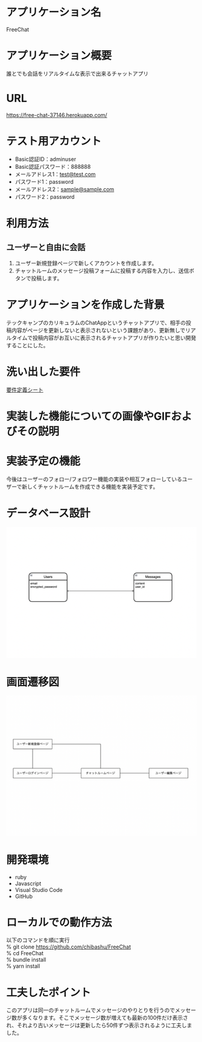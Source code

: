 # アプリケーション名

FreeChat

# アプリケーション概要

誰とでも会話をリアルタイムな表示で出来るチャットアプリ

# URL

https://free-chat-37146.herokuapp.com/

# テスト用アカウント

- Basic認証ID：adminuser
- Basic認証パスワード：888888
- メールアドレス1：test@test.com
- パスワード1：password
- メールアドレス2：sample@sample.com
- パスワード2：password

# 利用方法

## ユーザーと自由に会話

1. ユーザー新規登録ページで新しくアカウントを作成します。
2. チャットルームのメッセージ投稿フォームに投稿する内容を入力し、送信ボタンで投稿します。

# アプリケーションを作成した背景

テックキャンプのカリキュラムのChatAppというチャットアプリで、相手の投稿内容がページを更新しないと表示されないという課題があり、更新無しでリアルタイムで投稿内容がお互いに表示されるチャットアプリが作りたいと思い開発することにした。

# 洗い出した要件

[要件定義シート](https://docs.google.com/spreadsheets/d/1bkiH4GMnacMiWhnU9ZZuSz-AZgrPljJljB8mhwrSMJA/edit?usp=sharing)

# 実装した機能についての画像やGIFおよびその説明

# 実装予定の機能

今後はユーザーのフォロー/フォロワー機能の実装や相互フォローしているユーザーで新しくチャットルームを作成できる機能を実装予定です。

# データベース設計

![](2022-04-21-11-31-13.png)

# 画面遷移図

![](2022-04-21-11-31-52.png)

# 開発環境

- ruby
- Javascript
- Visual Studio Code
- GitHub

# ローカルでの動作方法

以下のコマンドを順に実行  
% git clone https://github.com/chibashu/FreeChat  
% cd FreeChat  
% bundle install  
% yarn install  

# 工夫したポイント

このアプリは同一のチャットルームでメッセージのやりとりを行うのでメッセージ数が多くなります。そこでメッセージ数が増えても最新の100件だけ表示され、それより古いメッセージは更新したら50件ずつ表示されるように工夫しました。